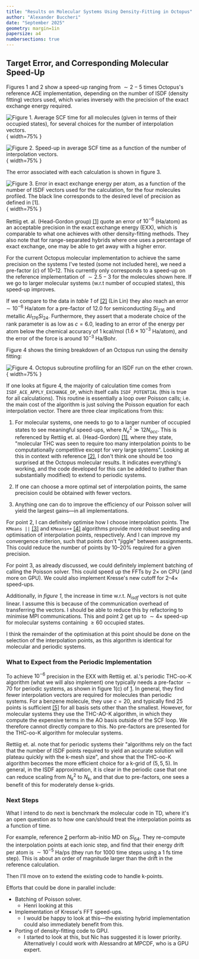 ```yaml
---
title: "Results on Molecular Systems Using Density-Fitting in Octopus"
author: "Alexander Buccheri"
date: "September 2025"
geometry: margin=1in
papersize: a4
numbersections: true
---
```


## Target Error, and Corresponding Molecular Speed-Up

Figures 1 and 2 show a speed-up ranging from $\sim 2-5$ times Octopus's reference ACE implementation, depending on the
number of ISDF (density fitting) vectors used, which varies inversely with the precision of the exact exchange energy 
required.

![**Figure 1.** Average SCF time for all molecules (given in terms of their occupied states), for several choices for the number of interpolation vectors.](images/avg_scf_time.png){ width=75% }

![**Figure 2.** Speed-up in average SCF time as a function of the number of interpolation vectors.](images/speedup_barplot.png){ width=75% }

The error associated with each calculation is shown in figure 3.

![**Figure 3.** Error in exact exchange energy per atom, as a function of the number of ISDF vectors used for the calculation, for the four molecules profiled. The black line corresponds to the desired level of precision as defined in [1].](images/exx_error.png){ width=75% }

Rettiig et. al. (Head-Gordon group) [[1]](https://pubs.acs.org/doi/full/10.1021/acs.jctc.3c00407) quote an error of
$10^{-6}$ (Ha/atom) as an acceptable precision in the exact exchange energy (EXX), which is comparable to what one
achieves with other density-fitting methods. They also note that for range-separated hybrids where one uses a percentage
of exact exchange, one may be able to get away with a higher error.

For the current Octopus molecular implementation to achieve the same precision on the systems I've tested (some not
included here), we need a pre-factor ($c$) of 10–12. This currently only corresponds to a speed-up on the
reference implementation of $\sim 2.5 - 3$ for the molecules shown here. If we go to larger molecular systems 
(w.r.t number of occupied states), this speed-up improves.

If we compare to the data in _table 1_ of [[2]](https://pubs.acs.org/doi/full/10.1021/acs.jctc.7b01113) (Lin Lin) they
also reach an error $\sim 10^{-6}$ Ha/atom for a pre-factor of 12.0 for semiconducting $Si_{216}$ and metallic
$Al_{176}Si_{24}$. Furthermore, they assert that a moderate choice of the rank parameter is as low as $c = 6.0$, leading 
to an error of the energy per atom below the chemical accuracy of 1 kcal/mol ($1.6 \times 10^{-3}$ Ha/atom), and the error
of the force is around $10^{-3}$ Ha/Bohr.

Figure 4 shows the timing breakdown of an Octopus run using the density fitting:

![**Figure 4.** Octopus subroutine profiling for an ISDF run on the ether crown.](images/isdf_profiling_ethercrown.png){ width=75% }

If one looks at figure 4, the majority of calculation time comes from `ISDF_ACE_APPLY_EXCHANGE_OP`, which itself calls
`ISDF_POTENTIAL` (this is true for all calculations). This routine is essentially a loop over Poisson calls; i.e. 
the main cost of the algorithm is just solving the Poisson equation for each interpolation vector. There are three clear 
implications from this:

1. For molecular systems, one needs to go to a larger number of occupied states to see meaningful speed-ups, where 
   $N_{e}^2 \gg 12N_{occ}$. This is referenced by Rettiig et. al. (Head-Gordon) [[1]](https://pubs.acs.org/doi/full/10.1021/acs.jctc.3c00407),
   where they state, "molecular THC was seen to require too many interpolation points to be computationally competitive 
   except for very large systems". Looking at this in context with reference [[2]](https://pubs.acs.org/doi/full/10.1021/acs.jctc.7b01113), 
   I don't think one should be too surprised at the Octopus molecular results. It indicates everything's working, and 
   the code developed for this can be added to (rather than substantially modified) to extend to periodic systems.

2. If one can choose a more optimal set of interpolation points, the same precision could be obtained with fewer
   vectors.

3. Anything one can do to improve the efficiency of our Poisson solver will yield the largest gains—in all
   implementations.

For point 2, I can definitely optimise how I choose interpolation points.
The `KMeans ||` [[3]](https://www.vldb.org/pvldb/vol5/p622_bahmanbahmani_vldb2012.pdf)
and `KMeans++` [[4]](https://proceedings.mlr.press/v97/lattanzi19a.html)
algorithms provide more robust seeding and optimisation of interpolation points, respectively. And I can improve my
convergence criterion, such that points don't "jiggle" between assignments. This could reduce the number of points by
10–20% required for a given precision.

For point 3, as already discussed, we could definitely implement batching of calling the Poisson solver. This could
speed up the FFTs by 2× on CPU (and more on GPU). We could also implement Kresse's new cutoff for 2–4× speed-ups.

Additionally, in _figure 1_, the increase in time w.r.t. $N_{isdf}$ vectors is not quite linear. I assume this is because of
the communication overhead of transferring the vectors. I should be able to reduce this by refactoring to minimise MPI communications.
This and point 2 get up to $\sim 4\times$ speed-up for molecular systems containing $\ge 60$ occupied states.

I think the remainder of the optimisation at this point should be done on the selection of the interpolation points, as
this algorithm is identical for molecular and periodic systems.

### What to Expect from the Periodic Implementation

To achieve $10^{-6}$ precision in the EXX with Rettiig et. al.'s periodic THC-oo-K algorithm (what we will also implement)
one typically needs a pre-factor $\sim 70$ for periodic systems, as shown in figure 1(c)
of [1](https://pubs.acs.org/doi/full/10.1021/acs.jctc.3c00407). In general, they find fewer interpolation
vectors are required for molecules than periodic systems. For a benzene molecule, they use $c=20$, and typically find 25
points is sufficient [[5]](https://pubs.acs.org/doi/full/10.1021/acs.jctc.9b00820) for all basis sets other than the
smallest. However, for molecular systems they use the THC-AO-K algorithm, in which they compute the expensive terms in 
the AO basis outside of the SCF loop. We therefore cannot directly compare to this. 
No pre-factors are presented for the THC-oo-K algorithm for molecular systems.

Rettiig et. al. note that for periodic systems their "algorithms rely on the fact that the number of ISDF points
required to yield an accurate solution will plateau quickly with the k-mesh size", and show that the THC-oo-K algorithm
becomes the more efficient choice for a k-grid of $(5,5,5)$. In general, in the ISDF approximation, it is
clear in the periodic case that one can reduce scaling from $N_k^2$ to $N_k$, and that due to pre-factors, one sees a benefit
of this for moderately dense k-grids.

### Next Steps

What I intend to do next is benchmark the molecular code in TD, where it's an open question as to how one can/should
treat the interpolation points as a function of time.

For example, reference [2](https://pubs.acs.org/doi/full/10.1021/acs.jctc.7b01113) perform ab-initio MD on $Si_{64}$.
They re-compute the interpolation points at each ionic step, and find that their energy drift per atom is $\sim 10^{-5}$ Ha/ps
(they run for 1000 time steps using a 1 fs time step). This is about an order of magnitude larger than the drift in the reference
calculation.

Then I'll move on to extend the existing code to handle k-points.

Efforts that could be done in parallel include:

* Batching of Poisson solver.  
  * Henri looking at this
* Implementation of Kresse's FFT speed-ups.  
  * I would be happy to look at this—the existing hybrid implementation could also immediately benefit from this.
* Porting of density-fitting code to GPU.  
  * I started to look at this, but Nic has suggested it is lower priority. Alternatively I could work with Alessandro
    at MPCDF, who is a GPU expert.
